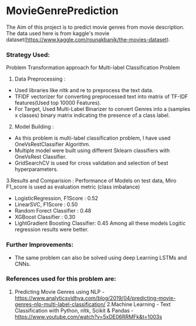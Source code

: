 # MovieGenrePrediction
The Aim of this project is to predict movie genres from movie description. The data used here is from kaggle's movie dataset(https://www.kaggle.com/rounakbanik/the-movies-dataset).

### Strategy Used:
Problem Transformation approach for Multi-label Classification Problem
1. Data Preprocessing :
- Used libraries like nltk and re to preprocess the text data. 
- TFIDF vectorizer for converting preprocessed text into matrix of TF-IDF features(Used top 10000 Features).
- For Target, Used Multi-Label Binarizer to convert Genres into a (samples x classes) binary matrix indicating the presence of a class label.

2. Model Building :
- As this problem is multi-label classification problem, I have used OneVsRestClassifier Algorithm.
- Multiple model  were built using different Sklearn classifiers with OneVsRest Classifier.
- GridSearchCV is used for cross validation and selection of best hyperparameters.

3.Results and Comparision :
Performance of Models on test data, Miro F1_score is used as evaluation metric (class imbalance) 
- LogisticRegression, F1Score : 0.52
- LinearSVC, F1Score : 0.50
- Random Forect Classifier : 0.48
- XGBoost Classifier : 0.30
- LightGradient Boosting Classifier: 0.45 
Among all these models Logitic regression results were better.

### Further Improvements:
- The same problem can also be solved using deep Learning LSTMs and CNNs. 

### References used for this problem are:
1. Predicting Movie Genres using NLP - https://www.analyticsvidhya.com/blog/2019/04/predicting-movie-genres-nlp-multi-label-classification/
2.Machine Learning - Text Classification with Python, nltk, Scikit & Pandas - https://www.youtube.com/watch?v=5xDE06RRMFk&t=1003s

